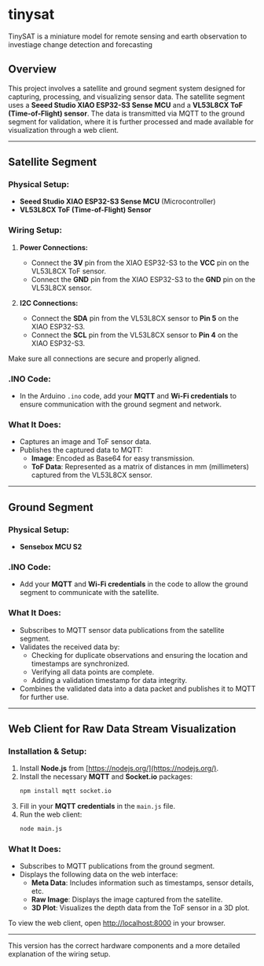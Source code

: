 # tinysat
TinySAT is a miniature model for remote sensing and earth observation to investiage change detection and forecasting

## Overview

This project involves a satellite and ground segment system designed for capturing, processing, and visualizing sensor data. The satellite segment uses a **Seeed Studio XIAO ESP32-S3 Sense MCU** and a **VL53L8CX ToF (Time-of-Flight) sensor**. The data is transmitted via MQTT to the ground segment for validation, where it is further processed and made available for visualization through a web client.

---

## Satellite Segment

### Physical Setup:
- **Seeed Studio XIAO ESP32-S3 Sense MCU** (Microcontroller)
- **VL53L8CX ToF (Time-of-Flight) Sensor**

### Wiring Setup:

1. **Power Connections:**
   - Connect the **3V** pin from the XIAO ESP32-S3 to the **VCC** pin on the VL53L8CX ToF sensor.
   - Connect the **GND** pin from the XIAO ESP32-S3 to the **GND** pin on the VL53L8CX sensor.

2. **I2C Connections:**
   - Connect the **SDA** pin from the VL53L8CX sensor to **Pin 5** on the XIAO ESP32-S3.
   - Connect the **SCL** pin from the VL53L8CX sensor to **Pin 4** on the XIAO ESP32-S3.

Make sure all connections are secure and properly aligned.

### .INO Code:
- In the Arduino `.ino` code, add your **MQTT** and **Wi-Fi credentials** to ensure communication with the ground segment and network.

### What It Does:
- Captures an image and ToF sensor data.
- Publishes the captured data to MQTT:
  - **Image**: Encoded as Base64 for easy transmission.
  - **ToF Data**: Represented as a matrix of distances in mm (millimeters) captured from the VL53L8CX sensor.

---

## Ground Segment

### Physical Setup:
- **Sensebox MCU S2**

### .INO Code:
- Add your **MQTT** and **Wi-Fi credentials** in the code to allow the ground segment to communicate with the satellite.

### What It Does:
- Subscribes to MQTT sensor data publications from the satellite segment.
- Validates the received data by:
  - Checking for duplicate observations and ensuring the location and timestamps are synchronized.
  - Verifying all data points are complete.
  - Adding a validation timestamp for data integrity.
- Combines the validated data into a data packet and publishes it to MQTT for further use.

---

## Web Client for Raw Data Stream Visualization

### Installation & Setup:

1. Install **Node.js** from [https://nodejs.org/](https://nodejs.org/).
2. Install the necessary **MQTT** and **Socket.io** packages:
   ```bash
   npm install mqtt socket.io
   ```
3. Fill in your **MQTT credentials** in the `main.js` file.
4. Run the web client:
   ```bash
   node main.js
   ```

### What It Does:
- Subscribes to MQTT publications from the ground segment.
- Displays the following data on the web interface:
  - **Meta Data**: Includes information such as timestamps, sensor details, etc.
  - **Raw Image**: Displays the image captured from the satellite.
  - **3D Plot**: Visualizes the depth data from the ToF sensor in a 3D plot.

To view the web client, open [http://localhost:8000](http://localhost:8000) in your browser.

---

This version has the correct hardware components and a more detailed explanation of the wiring setup.
